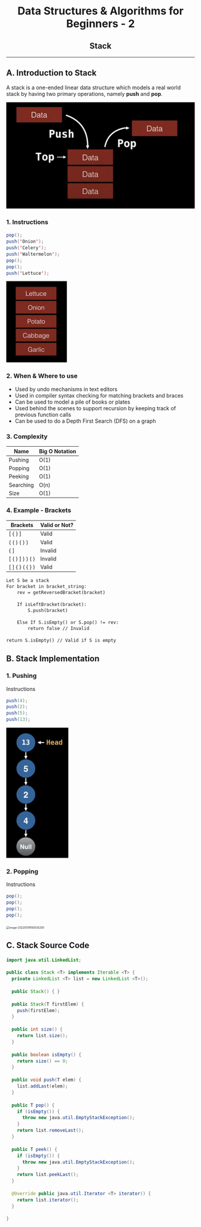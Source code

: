 <center> 
<h1>Data Structures & Algorithms for Beginners - 2</h1> 
<h2>Stack</h2>
</center>

---

## A. Introduction to Stack

A stack is a one-ended linear data structure which models a real world stack by having two primary operations, namely **push** and **pop**.

<img src="./img/image-20220519142219909.png" alt="image-20220519142219909" style="zoom:67%;" />

### 1. Instructions

```java
pop();
push('Onion');
push('Celery');
push('Waltermelon');
pop();
pop();
push('Lettuce');
```

<img src="./img/image-20220519142602546.png" alt="image-20220519142602546" style="zoom:50%;" />



### 2. When & Where to use

- Used by undo mechanisms in text editors
- Used in compiler syntax checking for matching brackets and braces
- Can be used to model a pile of books or plates
- Used behind the scenes to support recursion by keeping track of previous function calls
- Can be used to do a Depth First Search (DFS) on a graph



### 3. Complexity

| Name      | Big O Notation |
| --------- | -------------- |
| Pushing   | O(1)           |
| Popping   | O(1)           |
| Peeking   | O(1)           |
| Searching | O(n)           |
| Size      | O(1)           |



### 4. Example - Brackets

| Brackets        | Valid or Not? |
| --------------- | ------------- |
| [ { } ]         | Valid         |
| ( ( ) ( ) )     | Valid         |
| { ]             | Invalid       |
| [ ( ) ] ) ) ( ) | Invalid       |
| [ ] { } ( { } ) | Valid         |



```
Let S be a stack
For bracket in bracket_string:
	rev = getReversedBracket(bracket)
	
	If isLeftBracket(bracket):
		S.push(bracket)
	
	Else If S.isEmpty() or S.pop() != rev:
		return false // Invalid
		
return S.isEmpty() // Valid if S is empty
```



## B. Stack Implementation

### 1. Pushing

Instructions

```java
push(4);
push(2);
push(5);
push(13);
```

<img src="./img/image-20220519193353686.png" alt="image-20220519193353686" style="zoom:40%;" />



### 2. Popping

Instructions

```java
pop();
pop();
pop();
pop();
```

<img src="/Users/davidjiang/Library/Application Support/typora-user-images/image-20220519193535200.png" alt="image-20220519193535200" style="zoom:50%;" />



## C. Stack Source Code

```java
import java.util.LinkedList;

public class Stack <T> implements Iterable <T> {
  private LinkedList <T> list = new LinkedList <T>();
  
  public Stack() { }
  
  public Stack(T firstElem) {
    push(firstElem);
  }
  
  public int size() {
    return list.size();
  }
  
  public boolean isEmpty() {
    return size() == 0;
  }
  
  public void push(T elem) {
    list.addLast(elem);
  }
  
  public T pop() {
    if (isEmpty()) {
      throw new java.util.EmptyStackException();
    }
    return list.removeLast();
  }
  
  public T peek() {
    if (isEmpty()) {
      throw new java.util.EmptyStackException();
    }
    return list.peekLast();
  }
  
  @Override public java.util.Iterator <T> iterator() {
    return list.iterator();
  }
  
}
```





